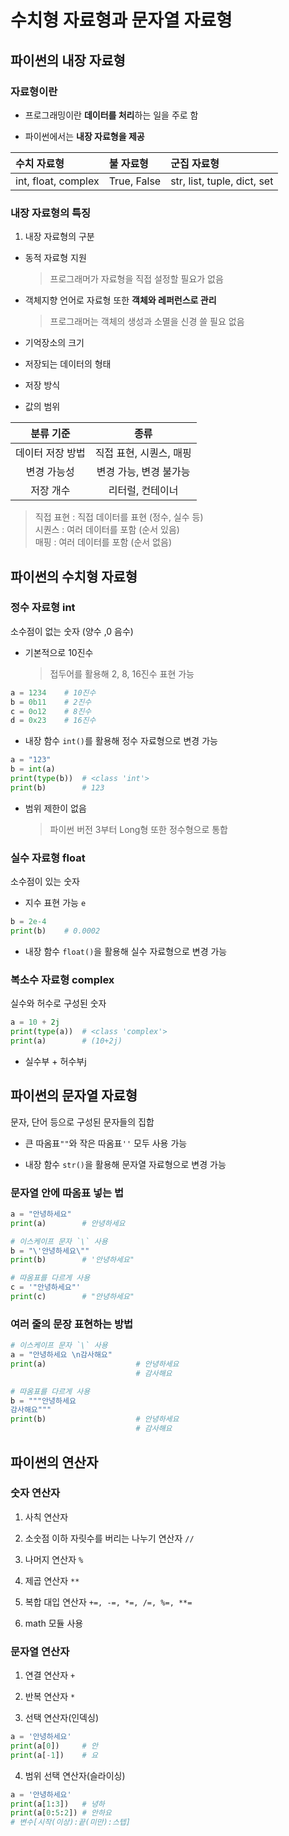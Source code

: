 # 수치형 자료형과 문자열 자료형

## 파이썬의 내장 자료형

### 자료형이란

- 프로그래밍이란 **데이터를 처리**하는 일을 주로 함

- 파이썬에서는 **내장 자료형을 제공**

|수치 자료형|불 자료형|군집 자료형
|:--|:--|:--
|int, float, complex|True, False|str, list, tuple, dict, set

### 내장 자료형의 특징

1. 내장 자료형의 구분

- 동적 자료형 지원
    > 프로그래머가 자료형을 직접 설정할 필요가 없음

- 객체지향 언어로 자료형 또한 **객체와 레퍼런스로 관리**
    > 프로그래머는 객체의 생성과 소멸을 신경 쓸 필요 없음

- 기억장소의 크기
- 저장되는 데이터의 형태
- 저장 방식
- 값의 범위

|분류 기준|종류
|:-:|:-:
|데이터 저장 방법|직접 표현, 시퀀스, 매핑
|변경 가능성|변경 가능, 변경 불가능
|저장 개수|리터럴, 컨테이너

> 직접 표현 : 직접 데이터를 표현 (정수, 실수 등)    
> 시퀀스 : 여러 데이터를 포함 (순서 있음)   
> 매핑 : 여러 데이터를 포함 (순서 없음)

## 파이썬의 수치형 자료형

### 정수 자료형 int

소수점이 없는 숫자 (양수 ,0 음수)

- 기본적으로 10진수
    > 접두어를 활용해 2, 8, 16진수 표현 가능

```py
a = 1234    # 10진수
b = 0b11    # 2진수
c = 0o12    # 8진수
d = 0x23    # 16진수
```

- 내장 함수 `int()`를 활용해 정수 자료형으로 변경 가능

```py
a = "123"
b = int(a)
print(type(b))  # <class 'int'>
print(b)        # 123
```

- 범위 제한이 없음 
    > 파이썬 버전 3부터 Long형 또한 정수형으로 통합

### 실수 자료형 float

소수점이 있는 숫자

- 지수 표현 가능 `e`

```py
b = 2e-4
print(b)    # 0.0002
```

- 내장 함수 `float()`을 활용해 실수 자료형으로 변경 가능

### 복소수 자료형 complex

실수와 허수로 구성된 숫자

```py
a = 10 + 2j
print(type(a))  # <class 'complex'>
print(a)        # (10+2j)
```

- 실수부 + 허수부j

## 파이썬의 문자열 자료형

문자, 단어 등으로 구성된 문자들의 집합

- 큰 따옴표`""`와 작은 따옴표`''` 모두 사용 가능

- 내장 함수 `str()`을 활용해 문자열 자료형으로 변경 가능

### 문자열 안에 따옴표 넣는 법

```py
a = "안녕하세요"
print(a)        # 안녕하세요

# 이스케이프 문자 `\` 사용
b = "\'안녕하세요\""
print(b)        # '안녕하세요"

# 따옴표를 다르게 사용
c = '"안녕하세요"'
print(c)        # "안녕하세요"
```

### 여러 줄의 문장 표현하는 방법

```py
# 이스케이프 문자 `\` 사용
a = "안녕하세요 \n감사해요"
print(a)                    # 안녕하세요
                            # 감사해요

# 따옴표를 다르게 사용
b = """안녕하세요
감사해요"""
print(b)                    # 안녕하세요
                            # 감사해요     
```

## 파이썬의 연산자

### 숫자 연산자

1. 사칙 연산자

2. 소숫점 이하 자릿수를 버리는 나누기 연산자 `//`
3. 나머지 연산자 `%`
4. 제곱 연산자 `**`
5. 복합 대입 연산자 `+=, -=, *=, /=, %=, **=`
6. math 모듈 사용

### 문자열 연산자

1. 연결 연산자 `+`

2. 반복 연산자 `*`
3. 선택 연산자(인덱싱)

```py
a = '안녕하세요'
print(a[0])     # 안
print(a[-1])    # 요
```

4. 범위 선택 연산자(슬라이싱)

```py
a = '안녕하세요'
print(a[1:3])   # 녕하
print(a[0:5:2]) # 안하요
# 변수[시작(이상):끝(미만):스텝]
```